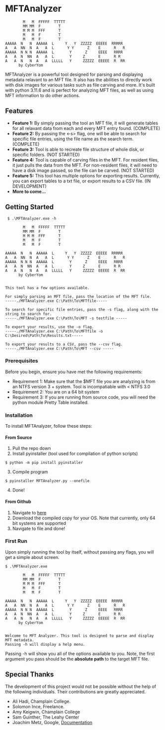 # MFTAnalyzer
```
        M   M  FFFFF  TTTTT
        MM MM  F        T
        M M M  FFF      T
        M   M  F        T
        M   M  F        T
AAAAA  N   N  AAAAA  L     Y   Y  ZZZZZ  EEEEE  RRRRR
A   A  NN  N  A   A  L      Y Y      Z    E      R   R
AAAAA  N N N  AAAAA  L       Y      Z     EEEE   RRRR
A   A  N  NN  A   A  L       Y     Z      E      R R
A   A  N   N  A   A  LLLLL   Y     ZZZZZ  EEEEE  R  RR
      by CyberYom
```
MFTAnalyzer is a powerful tool designed for parsing and displaying metadata relavant to an MFT file. It also has the abilities to directly work with disk images for various tasks such as file carving and more. It's built with python 3.11.6 and is perfect for analyzing MFT files, as well as using MFT information to do other actions. 


## Features

- **Feature 1:** By simply passing the tool an MFT file, it will generate tables for all relavant data from each and every MFT entry found. (COMPLETE)
- **Feature 2:** By passing the <-s> flag, one will be able to search for specific file entries, using the file name as the search term. (COMPLETE) 
- **Feature 3:** Tool is able to recreate file structure of whole disk, or specific folders. (NOT STARTED)
- **Feature 4:** Tool is capable of carving files in the MFT. For resident files, it just pulls the data from the MFT. For non-resident files, it will need to have a disk image passed, so the file can be carved. (NOT STARTED)
- **Feature 5:** This tool has multiple options for exporting results. Currently, you can export tables to a txt file, or export results to a CSV file. (IN DEVELOPMENT)
- **More to come...**




## Getting Started
```
 $ .\MFTAnalyzer.exe -h

        M   M  FFFFF  TTTTT
        MM MM  F        T
        M M M  FFF      T
        M   M  F        T
        M   M  F        T

AAAAA  N   N  AAAAA  L     Y   Y  ZZZZZ  EEEEE  RRRRR
A   A  NN  N  A   A  L      Y Y      Z    E      R   R
AAAAA  N N N  AAAAA  L       Y      Z     EEEE   RRRR
A   A  N  NN  A   A  L       Y     Z      E      R R
A   A  N   N  A   A  LLLLL   Y     ZZZZZ  EEEEE  R  RR
      by CyberYom


This tool has a few options available.

For simply parsing an MFT file, pass the location of the MFT file.
-----./MFTAnalyzer.exe C:\Path\To\MFTfile-----

To search for specific file entries, pass the -s flag, along with the string to search for.
-----./MFTAnalyzer.exe C:\Path\To\MFT -s testfile -----

To export your results, use the -o flag.
-----./MFTAnalyzer.exe C:\Path\To\MFTfile -o C:\Desired\Path\To\Results.txt-----

To export your results to a CSV, pass the --csv flag.
-----./MFTAnalyzer.exe C:\Path\To\MFT --csv -----

```
### Prerequisites

Before you begin, ensure you have met the following requirements:
- Requirement 1: Make sure that the $MFT file you are analyzing is from an NTFS version 3 + system. Tool is incompatiable with < NTFS 3.0
- Requirement 2: You are on a 64 bit system
- Requirement 3: If you are running from source code, you will need the python module Pretty Table installed. 


### Installation

To install MFTAnalyzer, follow these steps:
#### From Source
1) Pull the repo down
2) Install pyinstaller (tool used for compilation of python scripts)
```
$ python -m pip install pyinstaller
```
3) Compile program
```
$ pyinstaller MFTAnalyzer.py --onefile
```
4) Done!

#### From Github
1) Navigate to [here](https://github.com/cyberyom/MFTAnalyzer/releases)
2) Download the compiled copy for your OS. Note that currently, only 64 bit systems are supported
3) Navigate to file and done!



### First Run
Upon simply running the tool by itself, without passing any flags, you will get a simple about screen. 
```
$ .\MFTAnalyzer.exe

        M   M  FFFFF  TTTTT
        MM MM  F        T
        M M M  FFF      T
        M   M  F        T
        M   M  F        T

AAAAA  N   N  AAAAA  L     Y   Y  ZZZZZ  EEEEE  RRRRR
A   A  NN  N  A   A  L      Y Y      Z    E      R   R
AAAAA  N N N  AAAAA  L       Y      Z     EEEE   RRRR
A   A  N  NN  A   A  L       Y     Z      E      R R
A   A  N   N  A   A  LLLLL   Y     ZZZZZ  EEEEE  R  RR
      by CyberYom


Welcome to MFT Analyzer. This tool is designed to parse and display MFT metadata.
Passing -h will display a help menu.
```
Passing -h will show you all of the options available to you. Note, the first argument you pass should be the **absolute path** to the target MFT file. 




## Special Thanks
The development of this project would not be possible without the help of the following individuals. Their contributions are greatly appreciated.
- Ali Hadi, Champlain College.
- Solomon Ince, Freelance.
- Amy Keigwin, Champlain College
- Sam Guinther, The Leahy Center
- Joachim Metz, Google, [Documentation](https://github.com/libyal/libfsntfs/blob/main/documentation/New%20Technologies%20File%20System%20(NTFS).asciidoc)



